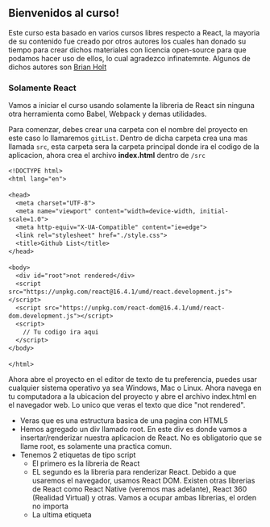 ## Bienvenidos al curso!

Este curso esta basado en varios cursos libres respecto a React, la mayoria de su contenido fue creado por otros autores los cuales han donado su tiempo para crear dichos materiales con licencia open-source para que podamos hacer uso de ellos, lo cual agradezco infinatemnte. Algunos de dichos autores son [Brian Holt](https://github.com/btholt)

### Solamente React

Vamos a iniciar el curso usando solamente la libreria de React sin ninguna otra herramienta como Babel, Webpack y demas utilidades.

Para comenzar, debes crear una carpeta con el nombre del proyecto en este caso lo llamaremos `gitList`. Dentro de dicha carpeta crea una mas llamada `src`, esta carpeta sera la carpeta principal donde ira el codigo de la aplicacion, ahora crea el archivo **index.html** dentro de `/src`

```
<!DOCTYPE html>
<html lang="en">

<head>
  <meta charset="UTF-8">
  <meta name="viewport" content="width=device-width, initial-scale=1.0">
  <meta http-equiv="X-UA-Compatible" content="ie=edge">
  <link rel="stylesheet" href="./style.css">
  <title>Github List</title>
</head>

<body>
  <div id="root">not rendered</div>
  <script src="https://unpkg.com/react@16.4.1/umd/react.development.js"></script>
  <script src="https://unpkg.com/react-dom@16.4.1/umd/react-dom.development.js"></script>
  <script>
    // Tu codigo ira aqui
  </script>
</body>

</html>
```

Ahora abre el proyecto en el editor de texto de tu preferencia, puedes usar cualquier sistema operativo ya sea Windows, Mac o Linux. Ahora navega en tu computadora a la ubicacion del proyecto y abre el archivo index.html en el navegador web. Lo unico que veras el texto que dice "not rendered".

- Veras que es una estructura basica de una pagina con HTML5
- Hemos agregado un div llamado root. En este div es donde vamos a insertar/renderizar nuestra aplicacion de React. No es obligatorio que se llame root, es solamente una practica comun.
- Tenemos 2 etiquetas de tipo script
  - El primero es la libreria de React
  - EL segundo es la libreria para renderizar React. Debido a que usaremos el navegador, usamos React DOM. Existen otras librerias de React como React Native (veremos mas adelante), React 360 (Realidad Virtual) y otras. Vamos a ocupar ambas librerias, el orden no importa
  - La ultima etiqueta <script> es donde vamos a colocar nuestro codigo.

En la ultima etiqueta, agrega el siguiente codigo.

```
const App = () => {
  return React.createElement(
    "div",
    {},
    React.createElement("h1", {}, "Lista de proyectos de GitHub!")
  );
};

ReactDOM.render(React.createElement(App), document.getElementById("root"));
```

Esta es la aplicacion de React mas simple que podamos construir.

- El primer paso es hacer nuestro propio Componente, App. React es todo relacionado a crear componentes. Luego tomar dichos componentes y crear otros componentes basados en esos.
- Hay 2 tipos de Componentes, componentes funcionales y componentes de clases. Este es un componente funcional. Luego veremos los componentes de clases.
- Un componente funcional _debe_ retornar siempre codigo de HTML (lo cual `React.createElement` genera).
- Basicamente estamos creando una etiqueta div con una etiqueta h1 y el texto de dicho titulo.
- `ReatDOM.render` es quien tomar nuestro componente `App` y lo agrega al DOM (en nuestro caso lo estamos agregando al elemento `root`)
- Puedes notar que estamos usando `React.createElement` con `App` como parametro para `ReactDOM.render`. Necesitamos instanciar `App` para poder renderizarlo.

Ahora bien, vamos a separar nuestros componentes de React de nuestro archivo index.html, dentro de la carpeta `/src` crea un archivo nuevo llamado `App.js`, lueg corta el codigo de React de index.html y pegalo dentro del archivo recien creado.

```
// ./src/App.js
const App = () => {
  return React.createElement(
    "div",
    {},
    React.createElement("h1", {}, "Lista de proyectos de GitHub!")
  );
};

ReactDOM.render(React.createElement(App), document.getElementById("root"));
```

Ahora hacemos referencia al nuevo archivo de Javascript dentro del index.html.

```
<!DOCTYPE html>
<html lang="en">

<head>
  <meta charset="UTF-8">
  <meta name="viewport" content="width=device-width, initial-scale=1.0">
  <meta http-equiv="X-UA-Compatible" content="ie=edge">
  <link rel="stylesheet" href="./style.css">
  <title>Github List</title>
</head>

<body>
  <div id="root">not rendered</div>
  <script src="https://unpkg.com/react@16.4.1/umd/react.development.js"></script>
  <script src="https://unpkg.com/react-dom@16.4.1/umd/react-dom.development.js"></script>
  <script src="./App.js"></script>
</body>

</html>
```

### Herramientas - npm, ESLint, Prettier

#### npm

npm no significa Node Package Manager. Sin embargo, es el package manager para Node.

Para poder iniciar un proyecto de npm, necesitas ejecutar `npm init` en la ruta principal de tu proyecto Si no tienes Node.js instalado, favor instalalo. Cuando ejecutes `npm init` te hara una serie de preguntas. Si no sabes las respuestas o no te interesan, solamente presiona enter. Siempre podras modifica el archivo package.json luego. Esto nos permitira poder dar inicio y poder agregar paquetes.

#### Calidad de Codigo

Es muy importante escribir codigo de calidad. Puede que existan otras librerias para mantener un codigo de calidad, pero las siguientes son las que yo uso y recomiendo.

#### Prettier

Prettier es una excelente herramienta que se encarga de "mejorar" la estetica de nuestro cdigo, donde agregar identacion, cuanta identacion, cuando hacer enters, etc etc.

Vamos a integrar Prettier en nuestro proyecto, puedes instalar Prettier de forma global `npm install --global prettier`. Para probar prettier y ver los resultados de nuestro codigo formateado con las configuraciones predeterminadas de Prettier, debes ejecutar el siguiente codigo dentro de la carpeta `./src` de tu proyecto `prettier App.js`. Si dicho formato te parece bien, puedes ejecutar `prettier --write App.js` y de esa forma Prettier formateara tu codigo por ti (Cool!, ;)).

Prettier funciona de maravilla con Visual Studio Code (editor que Yo les recomendaria). Solo se debe descargar la extension de Prettier. Pro tip: Configuralo para que solamente se ejecute cuando detecte un archivo de configuracion de Prettier.

Para que la herramienta sepa que tenemos un proyecto con Prettier, vamos a crear un archivo llamado `.prettierrc` en la ruta principal de nuestro proyecto y colocar `{}` dentro. Esto le avisa a Prettier de que usaremos la configuracion predeterminada.

#### npm/Yarn scripts

Puede ser muy dificil tener recordar todos los comandos de nuestro CLI para ejecutarlos en nuestro proyecto. Podemos agregar comandos a nuestro proyecto y luego simplemente ejecutarlos.

Primero ejecuta `npm install -D prettier`. `-D` significa solamente para ambiente de desarrollo. Luego dentro del archivo `package.json` en la seccion de "scripts" agrega lo siguiente:

```
"scripts": {
	"format": "prettier --write \"src/**/*.{js,jsx}\"",
},
```

Ahora puedes ejecutar `yarn format` o `npm run format` y ejecutara dicho comando automaticamente.

#### ESLint

Aparte de Prettier que se encarga de formatear nuestro codigo, se recomienda usar una herramienta que obligue a seguir algunos estilos.

Primero que nada ejecuta, `npm install -D eslint` para instalar eslint como dependencia de tu proyecto, luego configuras tu proyecto para que use eslint.

Existen decenas de configuraciones para ESLint y puedes usar la que quieras. La Airbnb es sin duda la mas popular. Vamos a crear el archivo `.eslintrc.json` el cual es el archivo de configuracion de eslint para nuestro proyecto.

```
{
  "extends": ["eslint:recommended", "prettier", "prettier/react"],
  "plugins": [],
  "parserOptions": {
    "ecmaVersion": 2016,
    "sourceType": "module",
    "ecmaFeatures": {
      "jsx": true
    }
  },
  "env": {
    "es6": true,
    "browser": true,
    "node": true
  }
}
```

Esta es una combinacion de configuracions para ESLint y Pretier. Lo mas probable ocupes instalar un par de librerias mas para la configuracion entre ESLint y Prettier, ejecuta el siguiente comando en la carpeta principal de tu proyecto `npm install -D eslint-config-prettier`

Ejecuta el comando `./node_modules/.bin/eslint src/App.js` y veras que te muestra posiblemente varios errores.

Ahora agrega el siguiente comando dentro del package.json

```
"lint": "eslint **/*.{js,jsx} --quiet"
```

ESLint tambien tiene un plugin para integrarlo con Visual Studio Code, lo cual te sugiero que lo hagas. Al final, luego de implementar Prettier y ESLint, la seccion de scripts del package.json luce de la siguiente manera:

```
"scripts": {
    "format": "prettier --write \"src/**/*.{js,jsx}\"",
    "lint": "eslint **/*.{js,jsx} --quiet"
  },
```

#### Webpack y Babel

Ya que tenemos asegurado nuestro codigo limpio usando un linter y que podemos ejecutar nuestros comandos cortesia de npm, vamos a trabajar en la compilacion/build de nuestro codigo. Para esto, vamos a utilizar Webpack y Babel.

#### Webpack

Webpack es una increible herramienta que salio hace unos 3 años al mercado y los desarrolladores con React lo han tomado como una de las herramientas principales debido a sus funcionalidades. En este curso solamente cubriremos los conceptos basicos de Webpack (debido a que es extenso) y nos concentraremos unicamente en 2 funcionalidades: compilacion de modulos y la habilidad de insertarle loaders.

Mas adelante durante la clase usaremos `create-react-app` para crear nuestros proyectos de React, pero por ahora, vale la pena que primero conozcamos los fundamentos de React, Webpack y Babel para que sepamos que sucede detras del telon de `create-react-app`.

Basicamente, **el trabajo de Webpack es combinar todos nuestros archivos de Javascript donde residen nuestros componentes en un solo archivo.**

Lo siguiente que debemos hacer es agregar la libreria de React y ReactDOM como dependencias de nuestro proyecto, pare ello ejecuta el siguiente comando `npm install -D react react-dom`

Dentro de nuestro componente `./src/App.js` vamos a escribir el siguiente codigo al inicio.

```
import React from "react";
import { render } from "react-dom";
...
render(React.createElement(App), document.getElementById("root"));
```

Seguido de eso, vamos a instalar Webpack como dependencia de desarrollo para nuestro proyecto, ejecuta el siguiente comando en la ruta principal de tu proyecto `npm install -D webpack webpack-cli`.

Ahora, vamos a reestructurar los archivos en nuestro proyecto, vamos a crear una carpeta llamada `dist` en la ruta principal y moveremos nuestro archivo index.html de `./src/index.html` hacia `./dist/index.html`.

```
dist
  index.html
src
  App.js
```

Luego, necesitamos modificar nuestro archivo `index.html` de la siguiente manera.

```
<!DOCTYPE html>
<html lang="en">

<head>
  <meta charset="UTF-8">
  <meta name="viewport" content="width=device-width, initial-scale=1.0">
  <meta http-equiv="X-UA-Compatible" content="ie=edge">
  <link rel="stylesheet" href="./style.css">
  <title>Github List</title>
</head>

<body>
  <div id="root">not rendered</div>
  <script src="main.js"></script>
</body>

</html>
```

Como ya tenemos importadas las librerias de React y ReactDOM, ya no ocupamos hacer referencia a ellas desde el index.html, de ahora en adelante, solamente haremos referencia a un nuevo archivo que todavia no tenemos `<script src="main.js"></script>`.

Ahora si, vamos a ver Webpack en accion (finalmente xD), para ello desde nuestro terminal en la ruta de nuestro proyecto ejecutamos el siguiente comando
`./node_modules/.bin/webpack src/App.js`

Lo que acabamos de hacer es indicarle a webpack que nos haga un bundle(unificacion) de nuestro componente App.js y automaticamente nos crea el archivo `./dist/main.js`. Dentro de dicho archivo tenemos compilado nuestro codigo de React de nuestro componente App.js, mas adelante, cuando hagamos mas componentes de React para nuestro proyecto, crearemos mas archivos con extension `*.js`, es alli donde webpack entra en escena, creando un solo archivo para nuestros componentes junto con todas y cada una de las dependencias entre dichos archivos.

![Webpack](/img/webpack.png)
Imagen: [Ejemplo grafico de la utilidad de webpack](https://webpack.js.org/)

Para corroborar que todo salio bien, desde la carpeta `dist` de tu proyecto, abre el archivo index.html en el navegador y veras renderizado nuestro unico componente hasta ahora.

#### Babel

Babel es una excelente herramienta, Babel transforma nuestro codigo de React el cual usa la sintaxis conocida como JSX (veremos mas adelante), en sintaxis de Javascript normal. Tambien transforma nuestro codigo de ES6 (version reciente de JS que incorpora bastantes cambios y mejorar al lenguaje) en Javascript que todos los navegadore puedan entender.

A continuacion instala las siguientes librerias de babel desde tu terminal:

```
npm install -D babel-core babel-loader@7 babel-preset-env babel-preset-react
```

En esta ocasion estamos usando Babel6, para ello debemos usar babel-loader version 7. La version actual de Babel que recien salio hace un par de meses es Babel7, el cual usa por default babel-loade@8.

Crea un nuevo archivo en la ruta de tu proyecto llamado `.babelrc`, y pega:

```
{
  "presets": [
    "react",
    ["env", {
      "targets": {
        "browsers": "last 2 versions"
      },
      "loose": true,
      "modules": false
    }]
  ]
}
```

Babel maneja los conceptos de Plugins, cada una de las transformaciones de nuestro codigo vienen en forma de Plugins, para ello Babel usa el concepto de presets o plugins. En este caso le estamos indicando a babel que use el plugin para transformar codigo de react `react` y de ES6 cuando le indicamos `env`.

Ademas, le estamos indicando a Babel que transforme nuestro codigo para que sea compatible con las ultimas 2 versiones de los navegadores donde se cargue nuestra aplicacion de React. Por ultimo le estamos indicando a Babel que No transforme los modulos.

#### Webpack Loaders

Loaders son utilidades que Webpack tomara codigo de entrada, transpilarlo, y generara una salida, tu puedes usars loaders para transpilar codigo como CfeeScript, TypeScript o PureScript. Los loaders de Webpack tambien pueden hacer otras funcionalidades como incluir CSS, imagenes y transformar SVGs. En este ejemplo solamente vamos a utilizar la transformacion de JS.

Ejecuta el siguiente comando desde tu terminal `./node_modules/.bin/webpack --module-bind 'js=babel-loader' src/App.js`
